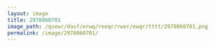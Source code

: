 ```yaml
---
layout: image
title: 2978060701
image_path: /qsewr/dasf/erwq/reeqr/rwer/ewqr/tttt/2978060701.png
permalink: /image/2978060701/
---
```

